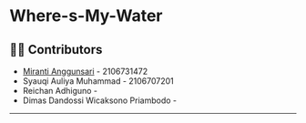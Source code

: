 # Where-s-My-Water

## 🧑‍💻 Contributors

- [Miranti Anggunsari](https://www.github.com/rantiaaa) - 2106731472
- Syauqi Auliya Muhammad - 2106707201
- Reichan Adhiguno -
- Dimas Dandossi Wicaksono Priambodo - 

---
